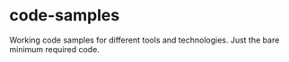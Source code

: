 # code-samples

Working code samples for different tools and technologies. Just the bare minimum required code.
